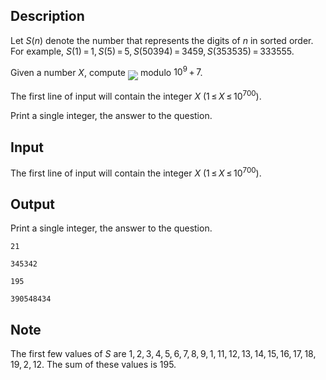 ## Description

<div><p>Let <span class="tex-span"><i>S</i>(<i>n</i>)</span> denote the number that represents the digits of <span class="tex-span"><i>n</i></span> in sorted order. For example, <span class="tex-span"><i>S</i>(1) = 1, <i>S</i>(5) = 5, <i>S</i>(50394) = 3459, <i>S</i>(353535) = 333555</span>.</p><p>Given a number <span class="tex-span"><i>X</i></span>, compute <img align="middle" class="tex-formula" src="file://SuU3gv5A.png" style="max-width: 100.0%;max-height: 100.0%;"> modulo <span class="tex-span">10<sup class="upper-index">9</sup> + 7</span>.</p></div><div class="input-specification"><p>The first line of input will contain the integer <span class="tex-span"><i>X</i></span> (<span class="tex-span">1 ≤ <i>X</i> ≤ 10<sup class="upper-index">700</sup></span>).</p></div><div class="output-specification"><p>Print a single integer, the answer to the question.</p></div>

## Input

<p>The first line of input will contain the integer <span class="tex-span"><i>X</i></span> (<span class="tex-span">1 ≤ <i>X</i> ≤ 10<sup class="upper-index">700</sup></span>).</p>

## Output

<p>Print a single integer, the answer to the question.</p>





```input1
21

```




```input2
345342

```




```output1
195

```




```output2
390548434

```



## Note

<p>The first few values of <span class="tex-span"><i>S</i></span> are <span class="tex-span">1, 2, 3, 4, 5, 6, 7, 8, 9, 1, 11, 12, 13, 14, 15, 16, 17, 18, 19, 2, 12</span>. The sum of these values is <span class="tex-span">195</span>. </p>
